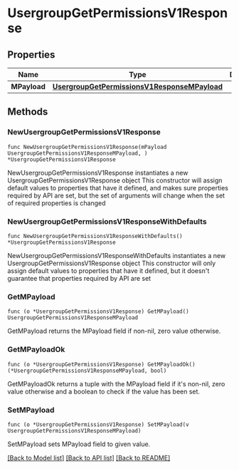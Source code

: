 # UsergroupGetPermissionsV1Response

## Properties

Name | Type | Description | Notes
------------ | ------------- | ------------- | -------------
**MPayload** | [**UsergroupGetPermissionsV1ResponseMPayload**](UsergroupGetPermissionsV1ResponseMPayload.md) |  | 

## Methods

### NewUsergroupGetPermissionsV1Response

`func NewUsergroupGetPermissionsV1Response(mPayload UsergroupGetPermissionsV1ResponseMPayload, ) *UsergroupGetPermissionsV1Response`

NewUsergroupGetPermissionsV1Response instantiates a new UsergroupGetPermissionsV1Response object
This constructor will assign default values to properties that have it defined,
and makes sure properties required by API are set, but the set of arguments
will change when the set of required properties is changed

### NewUsergroupGetPermissionsV1ResponseWithDefaults

`func NewUsergroupGetPermissionsV1ResponseWithDefaults() *UsergroupGetPermissionsV1Response`

NewUsergroupGetPermissionsV1ResponseWithDefaults instantiates a new UsergroupGetPermissionsV1Response object
This constructor will only assign default values to properties that have it defined,
but it doesn't guarantee that properties required by API are set

### GetMPayload

`func (o *UsergroupGetPermissionsV1Response) GetMPayload() UsergroupGetPermissionsV1ResponseMPayload`

GetMPayload returns the MPayload field if non-nil, zero value otherwise.

### GetMPayloadOk

`func (o *UsergroupGetPermissionsV1Response) GetMPayloadOk() (*UsergroupGetPermissionsV1ResponseMPayload, bool)`

GetMPayloadOk returns a tuple with the MPayload field if it's non-nil, zero value otherwise
and a boolean to check if the value has been set.

### SetMPayload

`func (o *UsergroupGetPermissionsV1Response) SetMPayload(v UsergroupGetPermissionsV1ResponseMPayload)`

SetMPayload sets MPayload field to given value.



[[Back to Model list]](../README.md#documentation-for-models) [[Back to API list]](../README.md#documentation-for-api-endpoints) [[Back to README]](../README.md)


